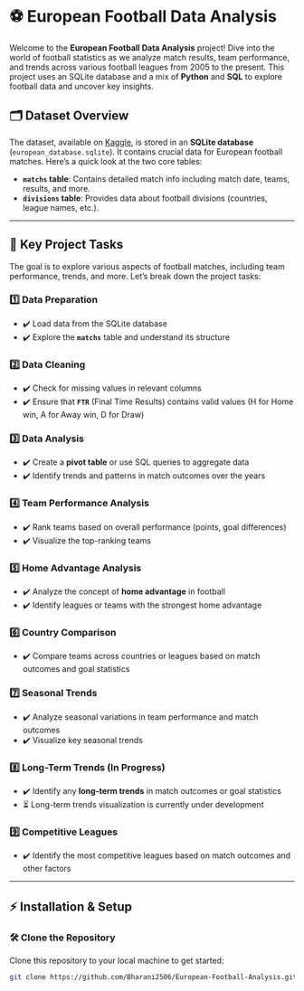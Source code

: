 # ⚽ European Football Data Analysis

Welcome to the **European Football Data Analysis** project! Dive into the world of football statistics as we analyze match results, team performance, and trends across various football leagues from 2005 to the present. This project uses an SQLite database and a mix of **Python** and **SQL** to explore football data and uncover key insights.

## 🗂️ Dataset Overview

The dataset, available on [Kaggle](https://www.kaggle.com/datasets/groleo/european-football-database), is stored in an **SQLite database** (`european_database.sqlite`). It contains crucial data for European football matches. Here’s a quick look at the two core tables:

- **`matchs` table**: Contains detailed match info including match date, teams, results, and more.
- **`divisions` table**: Provides data about football divisions (countries, league names, etc.).

---

## 🔧 Key Project Tasks

The goal is to explore various aspects of football matches, including team performance, trends, and more. Let’s break down the project tasks:

### 1️⃣ **Data Preparation**

- ✔️ Load data from the SQLite database
- ✔️ Explore the **`matchs`** table and understand its structure

### 2️⃣ **Data Cleaning**

- ✔️ Check for missing values in relevant columns
- ✔️ Ensure that **`FTR`** (Final Time Results) contains valid values (H for Home win, A for Away win, D for Draw)

### 3️⃣ **Data Analysis**

- ✔️ Create a **pivot table** or use SQL queries to aggregate data
- ✔️ Identify trends and patterns in match outcomes over the years

### 4️⃣ **Team Performance Analysis**

- ✔️ Rank teams based on overall performance (points, goal differences)
- ✔️ Visualize the top-ranking teams

### 5️⃣ **Home Advantage Analysis**

- ✔️ Analyze the concept of **home advantage** in football
- ✔️ Identify leagues or teams with the strongest home advantage

### 6️⃣ **Country Comparison**

- ✔️ Compare teams across countries or leagues based on match outcomes and goal statistics

### 7️⃣ **Seasonal Trends**

- ✔️ Analyze seasonal variations in team performance and match outcomes
- ✔️ Visualize key seasonal trends

### 8️⃣ **Long-Term Trends** (In Progress)

- ✔️ Identify any **long-term trends** in match outcomes or goal statistics
- ⏳ Long-term trends visualization is currently under development

### 9️⃣ **Competitive Leagues**

- ✔️ Identify the most competitive leagues based on match outcomes and other factors

---

## ⚡ Installation & Setup

### 🛠️ Clone the Repository

Clone this repository to your local machine to get started:

```bash
git clone https://github.com/Bharani2506/European-Football-Analysis.git

